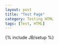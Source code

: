 ```yaml
---
layout: post
title: "Test Page"
category: Testing HTML
tags: [Test, HTML]
---
```

{% include JB/setup %}
